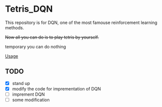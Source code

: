 # Tetris_DQN

This repository is for DQN, one of the most famouse reinforcement learning methods. 

~~Now all you can do is to play tetris by yourself.~~

temporary you can do nothing

[Usage](https://github.com/TakeruIto/tetris-opencv)

## TODO
- [x] stand up
- [x] modify the code for imprementation of DQN
- [ ] imprement DQN
- [ ] some modification 
